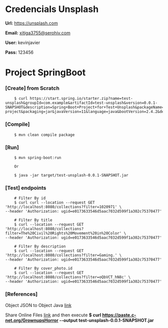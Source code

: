 # Credencials Unsplash
**Url:**		https://unsplash.com

**Email:**		xitiga3755@serohiv.com

**User:**		kevinjavier

**Pass:**		123456

# Project SpringBoot

### [Create] from Scratch
```
	$ curl https://start.spring.io/starter.zip?name=test-unsplash&groupId=com.example&artifactId=test-unsplash&version=0.0.1-SNAPSHOT&description=Spring+Boot+Project+for+Test+Unsplash&packageName=com.unsplash.app&type=maven-project&packaging=jar&javaVersion=11&language=java&bootVersion=2.4.2&dependencies=web
```

### [Compile]
```
	$ mvn clean compile package
```

### [Run]
```
	$ mvn spring-boot:run
	
	Or
	
	$ java -jar target/test-unsplash-0.0.1-SNAPSHOT.jar
```

### [Test] endpoints
```
	# Filter By id
	$ curl curl --location --request GET 'http://localhost:8080/collections?filter=1020971' \
--header 'Authorization: ugid=e0173633546d5aac7032d599f1a302c75370477'

	# Filter By title
	$ curl --location --request GET 'http://localhost:8080/collections?filter=The%20Civil%20Rights%20Movement%20in%20Color' \
--header 'Authorization: ugid=e0173633546d5aac7032d599f1a302c75370477'

	# Filter By description
	$ curl --location --request GET 'http://localhost:8080/collections?filter=Gaming.' \
--header 'Authorization: ugid=e0173633546d5aac7032d599f1a302c75370477'

	# Filter By cover_photo.id
	$ curl --location --request GET 'http://localhost:8080/collections?filter=oQbVCT_hN8c' \
--header 'Authorization: ugid=e0173633546d5aac7032d599f1a302c75370477'
```

### [References]
Object JSON to Object Java [link](https://json2csharp.com/)

Share Online Files [link](https://paste.c-net.org/) and then execute **$ curl https://paste.c-net.org/GrownupsHorror --output test-unsplash-0.0.1-SNAPSHOT.jar**
